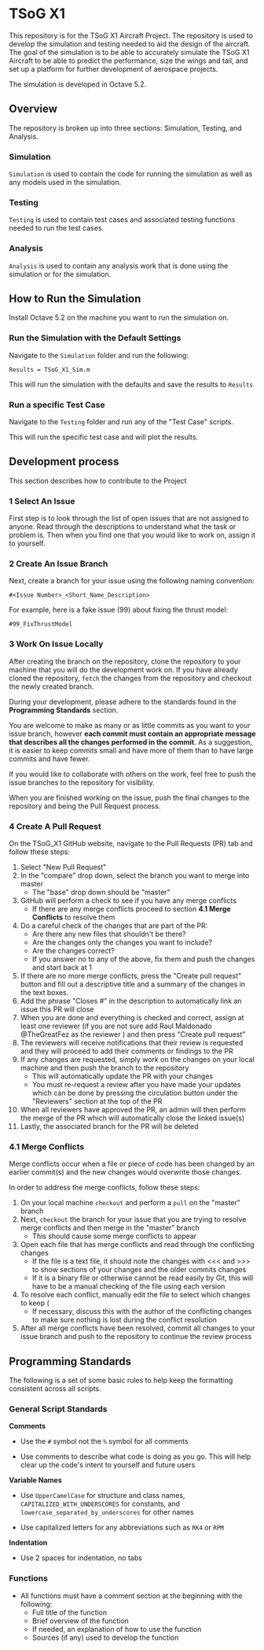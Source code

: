 # TSoG X1

This repository is for the TSoG X1 Aircraft Project. The repository is used to develop the simulation and testing needed to aid the design of the aircraft. The goal of the simulation is to be able to accurately simulate the TSoG X1 Aircraft to be able to predict the performance, size the wings and tail, and set up a platform for further development of aerospace projects. 

The simulation is developed in Octave 5.2.

## Overview

The repository is broken up into three sections: Simulation, Testing, and Analysis.

### Simulation
`Simulation` is used to contain the code for running the simulation as well as any models used in the simulation.

### Testing
`Testing` is used to contain test cases and associated testing functions needed to run the test cases.

### Analysis
`Analysis` is used to contain any analysis work that is done using the simulation or for the simulation.

## How to Run the Simulation

Install Octave 5.2 on the machine you want to run the simulation on.

### Run the Simulation with the Default Settings

Navigate to the `Simulation` folder and run the following:

`Results = TSoG_X1_Sim.m`

This will run the simulation with the defaults and save the results to `Results`

### Run a specific Test Case

Navigate to the `Testing` folder and run any of the "Test Case" scripts.

This will run the specific test case and will plot the results.

## Development process

This section describes how to contribute to the Project

### 1 Select An Issue

First step is to look through the list of open issues that are not assigned to anyone. Read through the descriptions to understand what the task or problem is. Then when you find one that you would like to work on, assign it to yourself.

### 2 Create An Issue Branch

Next, create a branch for your issue using the following naming convention:

`#<Issue Number>_<Short_Name_Description>`

For example, here is a fake issue (99) about fixing the thrust model:

`#99_FixThrustModel`

### 3 Work On Issue Locally

After creating the branch on the repository, clone the repository to your machine that you will do the development work on. If you have already cloned the repository, `fetch` the changes from the repository and checkout the newly created branch.

During your development, please adhere to the standards found in the **Programming Standards** section.

You are welcome to make as many or as little commits as you want to your issue branch, however **each commit must contain an appropriate message that describes all the changes performed in the commit**. As a suggestion, it is easier to keep commits small and have more of them than to have large commits and have fewer.

If you would like to collaborate with others on the work, feel free to push the issue branches to the repository for visibility.

When you are finished working on the issue, push the final changes to the repository and being the Pull Request process.

### 4 Create A Pull Request

On the TSoG_X1 GitHub website, navigate to the Pull Requests (PR) tab and follow these steps:

1. Select "New Pull Request"
2. In the "compare" drop down, select the branch you want to merge into master
    * The "base" drop down should be "master"
3. GitHub will perform a check to see if you have any merge conflicts
    * If there are any merge conflicts proceed to section **4.1 Merge Conflicts** to resolve them
4. Do a careful check of the changes that are part of the PR:
    * Are there any new files that shouldn't be there?
    * Are the changes only the changes you want to include?
    * Are the changes correct?
    * If you answer no to any of the above, fix them and push the changes and start back at 1
5. If there are no more merge conflicts, press the "Create pull request" button and fill out a descriptive title and a summary of the changes in the text boxes.
6. Add the phrase "Closes #<issue number>" in the description to automatically link an issue this PR will close
7. When you are done and everything is checked and correct, assign at least one reviewer (if you are not sure add Raul Maldonado @TheGreatFez as the reviewer ) and then press "Create pull request"
8. The reviewers will receive notifications that their review is requested and they will proceed to add their comments or findings to the PR
9. If any changes are requested, simply work on the changes on your local machine and then push the branch to the repository
    * This will automatically update the PR with your changes
    * You must re-request a review after you have made your updates which can be done by pressing the circulation button under the "Reviewers" section at the top of the PR
10. When all reviewers have approved the PR, an admin will then perform the merge of the PR which will automatically close the linked issue(s)
11. Lastly, the associated branch for the PR will be deleted

### 4.1 Merge Conflicts

Merge conflicts occur when a file or piece of code has been changed by an earlier commit(s) and the new changes would overwrite those changes.

In order to address the merge conflicts, follow these steps:

1. On your local machine `checkout` and perform a `pull` on the "master" branch
2. Next, `checkout` the branch for your issue that you are trying to resolve merge conflicts and then merge in the "master" branch
    * This should cause some merge conflicts to appear
3. Open each file that has merge conflicts and read through the conflicting changes
    * If the file is a text file, it should note the changes with <<< and >>> to show sections of your changes and the older commits changes
    * If it is a binary file or otherwise cannot be read easily by Git, this will have to be a manual checking of the file using each version
4. To resolve each conflict, manually edit the file to select which changes to keep (
    * If necessary, discuss this with the author of the conflicting changes to make sure nothing is lost during the conflict resolution
5. After all merge conflicts have been resolved, commit all changes to your issue branch and push to the repository to continue the review process

## Programming Standards

The following is a set of some basic rules to help keep the formatting consistent across all scripts.

### General Script Standards

**Comments**
* Use the `#` symbol not the `%` symbol for all comments

* Use comments to describe what code is doing as you go. This will help clear up the code's intent to yourself and future users

**Variable Names**
* Use `UpperCamelCase` for structure and class names, `CAPITALIZED_WITH_UNDERSCORES` for constants, and `lowercase_separated_by_underscores` for other names

* Use capitalized letters for any abbreviations such as `RK4` or `RPM`

**Indentation**
* Use 2 spaces for indentation, no tabs

### Functions
* All functions must have a comment section at the beginning with the following:
  * Full title of the function
  * Brief overview of the function
  * If needed, an explanation of how to use the function
  * Sources (if any) used to develop the function
